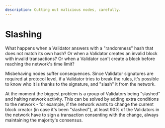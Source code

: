 ```yaml
---
description: Cutting out malicious nodes, carefully.
---
```


# Slashing

What happens when a Validator answers with a "randomness" hash that does not match its own hash? Or when a Validator creates an invalid block with invalid transactions? Or when a Validator can't create a block before reaching the network's time limit?

Misbehaving nodes suffer consequences. Since Validator signatures are required at protocol level, if a Validator tries to break the rules, it's possible to know who it is thanks to the signature, and "slash" it from the network.

At the moment the biggest problem is a group of Validators being "slashed" and halting network activity. This can be solved by adding extra conditions to the network - for example, if the network wants to change the current block creator (in case it's been "slashed"), at least 90% of the Validators in the network have to sign a transaction consenting with the change, always maintaining the majority's consensus.
